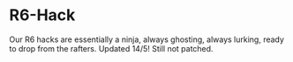 # R6-Hack
Our R6 hacks are essentially a ninja, always ghosting, always lurking, ready to drop from the rafters. Updated 14/5! Still not patched.
